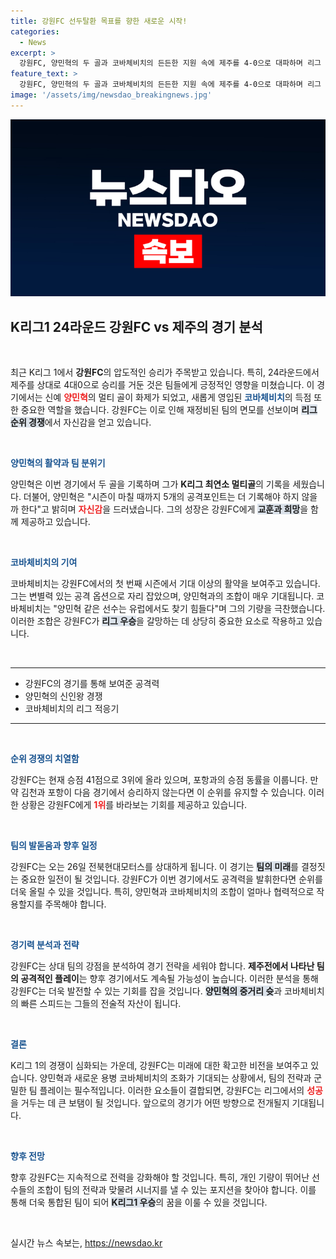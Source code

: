 ```yaml
---
title: 강원FC 선두탈환 목표를 향한 새로운 시작!
categories:
  - News
excerpt: >
  강원FC, 양민혁의 두 골과 코바체비치의 든든한 지원 속에 제주를 4-0으로 대파하며 리그 3위로 상승! 우승이 목표라는 양민혁의 포부가 빛나는 순간입니다.
feature_text: >
  강원FC, 양민혁의 두 골과 코바체비치의 든든한 지원 속에 제주를 4-0으로 대파하며 리그 3위로 상승! 우승이 목표라는 양민혁의 포부가 빛나는 순간입니다.
image: '/assets/img/newsdao_breakingnews.jpg'
---
```


<p><img src="/assets/img/newsdao_breakingnews.jpg" alt="ranknews 속보" /></p>

<h2 data-ke-size="size26">K리그1 24라운드 강원FC vs 제주의 경기 분석</h2>

<p data-ke-size="size16">&nbsp;</p>

<p data-ke-size="size16">최근 K리그 1에서 <b>강원FC</b>의 압도적인 승리가 주목받고 있습니다. 특히, 24라운드에서 제주를 상대로 4대0으로 승리를 거둔 것은 팀들에게 긍정적인 영향을 미쳤습니다. 이 경기에서는 신예 <b><span style="color: #ee2323;">양민혁</span></b>의 멀티 골이 화제가 되었고, 새롭게 영입된 <b><span style="color: #1a5490;">코바체비치</span></b>의 득점 또한 중요한 역할을 했습니다. 강원FC는 이로 인해 재정비된 팀의 면모를 선보이며 <b><span style="background-color: #21538527;">리그 순위 경쟁</span></b>에서 자신감을 얻고 있습니다.</p>

<p data-ke-size="size16">&nbsp;</p>

<p><b><span style="color: #1a5490;">양민혁의 활약과 팀 분위기</span></b></p>

<p data-ke-size="size16">양민혁은 이번 경기에서 두 골을 기록하며 그가 <b>K리그 최연소 멀티골</b>의 기록을 세웠습니다. 더불어, 양민혁은 "시즌이 마칠 때까지 5개의 공격포인트는 더 기록해야 하지 않을까 한다"고 밝히며 <b><span style="color: #ee2323;">자신감</span></b>을 드러냈습니다. 그의 성장은 강원FC에게 <b><span style="background-color: #21538527;">교훈과 희망</span></b>을 함께 제공하고 있습니다.</p>

<p data-ke-size="size16">&nbsp;</p>

<p><b><span style="color: #1a5490;">코바체비치의 기여</span></b></p>

<p data-ke-size="size16">코바체비치는 강원FC에서의 첫 번째 시즌에서 기대 이상의 활약을 보여주고 있습니다. 그는 변별력 있는 공격 옵션으로 자리 잡았으며, 양민혁과의 조합이 매우 기대됩니다. 코바체비치는 "양민혁 같은 선수는 유럽에서도 찾기 힘들다"며 그의 기량을 극찬했습니다. 이러한 조합은 강원FC가 <b><span style="background-color: #21538527;">리그 우승</span></b>을 갈망하는 데 상당히 중요한 요소로 작용하고 있습니다.</p>

<p data-ke-size="size16">&nbsp;</p>

<hr />

<ul>
<li>강원FC의 경기를 통해 보여준 공격력</li>
<li>양민혁의 신인왕 경쟁</li>
<li>코바체비치의 리그 적응기</li>
</ul>

<hr />

<p data-ke-size="size16">&nbsp;</p>

<p><b><span style="color: #1a5490;">순위 경쟁의 치열함</span></b></p>

<p data-ke-size="size16">강원FC는 현재 승점 41점으로 3위에 올라 있으며, 포항과의 승점 동률을 이룹니다. 만약 김천과 포항이 다음 경기에서 승리하지 않는다면 이 순위를 유지할 수 있습니다. 이러한 상황은 강원FC에게 <b><span style="color: #ee2323;">1위</span></b>를 바라보는 기회를 제공하고 있습니다.</p>

<p data-ke-size="size16">&nbsp;</p>

<p><b><span style="color: #1a5490;">팀의 발돋움과 향후 일정</span></b></p>

<p data-ke-size="size16">강원FC는 오는 26일 전북현대모터스를 상대하게 됩니다. 이 경기는 <b><span style="background-color: #21538527;">팀의 미래</span></b>를 결정짓는 중요한 일전이 될 것입니다. 강원FC가 이번 경기에서도 공격력을 발휘한다면 순위를 더욱 올릴 수 있을 것입니다. 특히, 양민혁과 코바체비치의 조합이 얼마나 협력적으로 작용할지를 주목해야 합니다.</p>

<p data-ke-size="size16">&nbsp;</p>

<p><b><span style="color: #1a5490;">경기력 분석과 전략</span></b></p>

<p data-ke-size="size16">강원FC는 상대 팀의 강점을 분석하여 경기 전략을 세워야 합니다. <b>제주전에서 나타난 팀의 공격적인 플레이</b>는 향후 경기에서도 계속될 가능성이 높습니다. 이러한 분석을 통해 강원FC는 더욱 발전할 수 있는 기회를 잡을 것입니다. <b><span style="background-color: #21538527;">양민혁의 중거리 슛</span></b>과 코바체비치의 빠른 스피드는 그들의 전술적 자산이 됩니다.</p>

<p data-ke-size="size16">&nbsp;</p>

<p><b><span style="color: #1a5490;">결론</span></b></p>

<p data-ke-size="size16">K리그 1의 경쟁이 심화되는 가운데, 강원FC는 미래에 대한 확고한 비전을 보여주고 있습니다. 양민혁과 새로운 용병 코바체비치의 조화가 기대되는 상황에서, 팀의 전략과 군밀한 팀 플레이는 필수적입니다. 이러한 요소들이 결합되면, 강원FC는 리그에서의 <b><span style="color: #ee2323;">성공</span></b>을 거두는 데 큰 보탬이 될 것입니다. 앞으로의 경기가 어떤 방향으로 전개될지 기대됩니다.</p> 

<p data-ke-size="size16">&nbsp;</p>

<p><b><span style="color: #1a5490;">향후 전망</span></b></p>

<p data-ke-size="size16">향후 강원FC는 지속적으로 전력을 강화해야 할 것입니다. 특히, 개인 기량이 뛰어난 선수들의 조합이 팀의 전략과 맞물려 시너지를 낼 수 있는 포지션을 찾아야 합니다. 이를 통해 더욱 통합된 팀이 되어 <b><span style="background-color: #21538527;">K리그1 우승</span></b>의 꿈을 이룰 수 있을 것입니다.</p>

<p data-ke-size="size16">&nbsp;</p>
실시간 뉴스 속보는, <a href="https://newsdao.kr" rel="dofollow">https://newsdao.kr</a>


